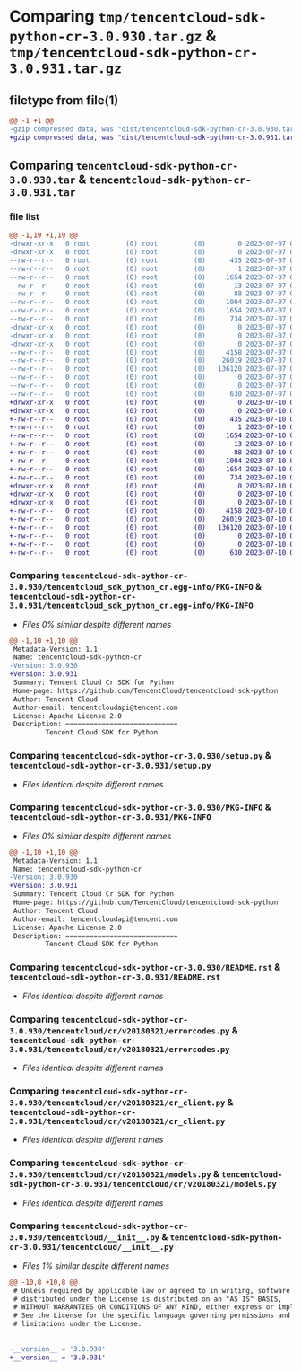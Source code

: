 # Comparing `tmp/tencentcloud-sdk-python-cr-3.0.930.tar.gz` & `tmp/tencentcloud-sdk-python-cr-3.0.931.tar.gz`

## filetype from file(1)

```diff
@@ -1 +1 @@
-gzip compressed data, was "dist/tencentcloud-sdk-python-cr-3.0.930.tar", last modified: Fri Jul  7 00:21:13 2023, max compression
+gzip compressed data, was "dist/tencentcloud-sdk-python-cr-3.0.931.tar", last modified: Mon Jul 10 00:37:47 2023, max compression
```

## Comparing `tencentcloud-sdk-python-cr-3.0.930.tar` & `tencentcloud-sdk-python-cr-3.0.931.tar`

### file list

```diff
@@ -1,19 +1,19 @@
-drwxr-xr-x   0 root         (0) root         (0)        0 2023-07-07 00:21:13.000000 tencentcloud-sdk-python-cr-3.0.930/
-drwxr-xr-x   0 root         (0) root         (0)        0 2023-07-07 00:21:13.000000 tencentcloud-sdk-python-cr-3.0.930/tencentcloud_sdk_python_cr.egg-info/
--rw-r--r--   0 root         (0) root         (0)      435 2023-07-07 00:21:13.000000 tencentcloud-sdk-python-cr-3.0.930/tencentcloud_sdk_python_cr.egg-info/SOURCES.txt
--rw-r--r--   0 root         (0) root         (0)        1 2023-07-07 00:21:13.000000 tencentcloud-sdk-python-cr-3.0.930/tencentcloud_sdk_python_cr.egg-info/dependency_links.txt
--rw-r--r--   0 root         (0) root         (0)     1654 2023-07-07 00:21:13.000000 tencentcloud-sdk-python-cr-3.0.930/tencentcloud_sdk_python_cr.egg-info/PKG-INFO
--rw-r--r--   0 root         (0) root         (0)       13 2023-07-07 00:21:13.000000 tencentcloud-sdk-python-cr-3.0.930/tencentcloud_sdk_python_cr.egg-info/top_level.txt
--rw-r--r--   0 root         (0) root         (0)       88 2023-07-07 00:21:13.000000 tencentcloud-sdk-python-cr-3.0.930/setup.cfg
--rw-r--r--   0 root         (0) root         (0)     1004 2023-07-07 00:21:13.000000 tencentcloud-sdk-python-cr-3.0.930/setup.py
--rw-r--r--   0 root         (0) root         (0)     1654 2023-07-07 00:21:13.000000 tencentcloud-sdk-python-cr-3.0.930/PKG-INFO
--rw-r--r--   0 root         (0) root         (0)      734 2023-07-07 00:21:13.000000 tencentcloud-sdk-python-cr-3.0.930/README.rst
-drwxr-xr-x   0 root         (0) root         (0)        0 2023-07-07 00:21:13.000000 tencentcloud-sdk-python-cr-3.0.930/tencentcloud/
-drwxr-xr-x   0 root         (0) root         (0)        0 2023-07-07 00:21:13.000000 tencentcloud-sdk-python-cr-3.0.930/tencentcloud/cr/
-drwxr-xr-x   0 root         (0) root         (0)        0 2023-07-07 00:21:13.000000 tencentcloud-sdk-python-cr-3.0.930/tencentcloud/cr/v20180321/
--rw-r--r--   0 root         (0) root         (0)     4158 2023-07-07 00:21:13.000000 tencentcloud-sdk-python-cr-3.0.930/tencentcloud/cr/v20180321/errorcodes.py
--rw-r--r--   0 root         (0) root         (0)    26019 2023-07-07 00:21:13.000000 tencentcloud-sdk-python-cr-3.0.930/tencentcloud/cr/v20180321/cr_client.py
--rw-r--r--   0 root         (0) root         (0)   136120 2023-07-07 00:21:13.000000 tencentcloud-sdk-python-cr-3.0.930/tencentcloud/cr/v20180321/models.py
--rw-r--r--   0 root         (0) root         (0)        0 2023-07-07 00:21:13.000000 tencentcloud-sdk-python-cr-3.0.930/tencentcloud/cr/v20180321/__init__.py
--rw-r--r--   0 root         (0) root         (0)        0 2023-07-07 00:21:13.000000 tencentcloud-sdk-python-cr-3.0.930/tencentcloud/cr/__init__.py
--rw-r--r--   0 root         (0) root         (0)      630 2023-07-07 00:21:13.000000 tencentcloud-sdk-python-cr-3.0.930/tencentcloud/__init__.py
+drwxr-xr-x   0 root         (0) root         (0)        0 2023-07-10 00:37:47.000000 tencentcloud-sdk-python-cr-3.0.931/
+drwxr-xr-x   0 root         (0) root         (0)        0 2023-07-10 00:37:47.000000 tencentcloud-sdk-python-cr-3.0.931/tencentcloud_sdk_python_cr.egg-info/
+-rw-r--r--   0 root         (0) root         (0)      435 2023-07-10 00:37:47.000000 tencentcloud-sdk-python-cr-3.0.931/tencentcloud_sdk_python_cr.egg-info/SOURCES.txt
+-rw-r--r--   0 root         (0) root         (0)        1 2023-07-10 00:37:47.000000 tencentcloud-sdk-python-cr-3.0.931/tencentcloud_sdk_python_cr.egg-info/dependency_links.txt
+-rw-r--r--   0 root         (0) root         (0)     1654 2023-07-10 00:37:47.000000 tencentcloud-sdk-python-cr-3.0.931/tencentcloud_sdk_python_cr.egg-info/PKG-INFO
+-rw-r--r--   0 root         (0) root         (0)       13 2023-07-10 00:37:47.000000 tencentcloud-sdk-python-cr-3.0.931/tencentcloud_sdk_python_cr.egg-info/top_level.txt
+-rw-r--r--   0 root         (0) root         (0)       88 2023-07-10 00:37:47.000000 tencentcloud-sdk-python-cr-3.0.931/setup.cfg
+-rw-r--r--   0 root         (0) root         (0)     1004 2023-07-10 00:37:47.000000 tencentcloud-sdk-python-cr-3.0.931/setup.py
+-rw-r--r--   0 root         (0) root         (0)     1654 2023-07-10 00:37:47.000000 tencentcloud-sdk-python-cr-3.0.931/PKG-INFO
+-rw-r--r--   0 root         (0) root         (0)      734 2023-07-10 00:37:47.000000 tencentcloud-sdk-python-cr-3.0.931/README.rst
+drwxr-xr-x   0 root         (0) root         (0)        0 2023-07-10 00:37:47.000000 tencentcloud-sdk-python-cr-3.0.931/tencentcloud/
+drwxr-xr-x   0 root         (0) root         (0)        0 2023-07-10 00:37:47.000000 tencentcloud-sdk-python-cr-3.0.931/tencentcloud/cr/
+drwxr-xr-x   0 root         (0) root         (0)        0 2023-07-10 00:37:47.000000 tencentcloud-sdk-python-cr-3.0.931/tencentcloud/cr/v20180321/
+-rw-r--r--   0 root         (0) root         (0)     4158 2023-07-10 00:37:47.000000 tencentcloud-sdk-python-cr-3.0.931/tencentcloud/cr/v20180321/errorcodes.py
+-rw-r--r--   0 root         (0) root         (0)    26019 2023-07-10 00:37:47.000000 tencentcloud-sdk-python-cr-3.0.931/tencentcloud/cr/v20180321/cr_client.py
+-rw-r--r--   0 root         (0) root         (0)   136120 2023-07-10 00:37:47.000000 tencentcloud-sdk-python-cr-3.0.931/tencentcloud/cr/v20180321/models.py
+-rw-r--r--   0 root         (0) root         (0)        0 2023-07-10 00:37:47.000000 tencentcloud-sdk-python-cr-3.0.931/tencentcloud/cr/v20180321/__init__.py
+-rw-r--r--   0 root         (0) root         (0)        0 2023-07-10 00:37:47.000000 tencentcloud-sdk-python-cr-3.0.931/tencentcloud/cr/__init__.py
+-rw-r--r--   0 root         (0) root         (0)      630 2023-07-10 00:37:47.000000 tencentcloud-sdk-python-cr-3.0.931/tencentcloud/__init__.py
```

### Comparing `tencentcloud-sdk-python-cr-3.0.930/tencentcloud_sdk_python_cr.egg-info/PKG-INFO` & `tencentcloud-sdk-python-cr-3.0.931/tencentcloud_sdk_python_cr.egg-info/PKG-INFO`

 * *Files 0% similar despite different names*

```diff
@@ -1,10 +1,10 @@
 Metadata-Version: 1.1
 Name: tencentcloud-sdk-python-cr
-Version: 3.0.930
+Version: 3.0.931
 Summary: Tencent Cloud Cr SDK for Python
 Home-page: https://github.com/TencentCloud/tencentcloud-sdk-python
 Author: Tencent Cloud
 Author-email: tencentcloudapi@tencent.com
 License: Apache License 2.0
 Description: ============================
         Tencent Cloud SDK for Python
```

### Comparing `tencentcloud-sdk-python-cr-3.0.930/setup.py` & `tencentcloud-sdk-python-cr-3.0.931/setup.py`

 * *Files identical despite different names*

### Comparing `tencentcloud-sdk-python-cr-3.0.930/PKG-INFO` & `tencentcloud-sdk-python-cr-3.0.931/PKG-INFO`

 * *Files 0% similar despite different names*

```diff
@@ -1,10 +1,10 @@
 Metadata-Version: 1.1
 Name: tencentcloud-sdk-python-cr
-Version: 3.0.930
+Version: 3.0.931
 Summary: Tencent Cloud Cr SDK for Python
 Home-page: https://github.com/TencentCloud/tencentcloud-sdk-python
 Author: Tencent Cloud
 Author-email: tencentcloudapi@tencent.com
 License: Apache License 2.0
 Description: ============================
         Tencent Cloud SDK for Python
```

### Comparing `tencentcloud-sdk-python-cr-3.0.930/README.rst` & `tencentcloud-sdk-python-cr-3.0.931/README.rst`

 * *Files identical despite different names*

### Comparing `tencentcloud-sdk-python-cr-3.0.930/tencentcloud/cr/v20180321/errorcodes.py` & `tencentcloud-sdk-python-cr-3.0.931/tencentcloud/cr/v20180321/errorcodes.py`

 * *Files identical despite different names*

### Comparing `tencentcloud-sdk-python-cr-3.0.930/tencentcloud/cr/v20180321/cr_client.py` & `tencentcloud-sdk-python-cr-3.0.931/tencentcloud/cr/v20180321/cr_client.py`

 * *Files identical despite different names*

### Comparing `tencentcloud-sdk-python-cr-3.0.930/tencentcloud/cr/v20180321/models.py` & `tencentcloud-sdk-python-cr-3.0.931/tencentcloud/cr/v20180321/models.py`

 * *Files identical despite different names*

### Comparing `tencentcloud-sdk-python-cr-3.0.930/tencentcloud/__init__.py` & `tencentcloud-sdk-python-cr-3.0.931/tencentcloud/__init__.py`

 * *Files 1% similar despite different names*

```diff
@@ -10,8 +10,8 @@
 # Unless required by applicable law or agreed to in writing, software
 # distributed under the License is distributed on an "AS IS" BASIS,
 # WITHOUT WARRANTIES OR CONDITIONS OF ANY KIND, either express or implied.
 # See the License for the specific language governing permissions and
 # limitations under the License.
 
 
-__version__ = '3.0.930'
+__version__ = '3.0.931'
```


